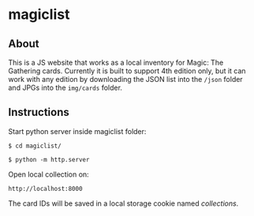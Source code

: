 # magiclist

## About
This is a JS website that works as a local inventory for Magic: The Gathering cards. Currently it is built to support 4th edition only, but it can work with any edition by downloading the JSON list into the `/json` folder and JPGs into the `img/cards` folder.

## Instructions
Start python server inside magiclist folder:

```
$ cd magiclist/

$ python -m http.server
```

Open local collection on:

```
http://localhost:8000
```
The card IDs will be saved in a local storage cookie named _collections_.
